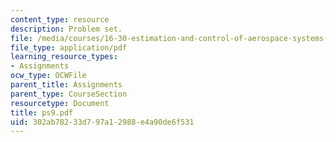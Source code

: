 ```yaml
---
content_type: resource
description: Problem set.
file: /media/courses/16-30-estimation-and-control-of-aerospace-systems-spring-2004/302ab78233d797a12988e4a90de6f531_ps9.pdf
file_type: application/pdf
learning_resource_types:
- Assignments
ocw_type: OCWFile
parent_title: Assignments
parent_type: CourseSection
resourcetype: Document
title: ps9.pdf
uid: 302ab782-33d7-97a1-2988-e4a90de6f531
---
```

